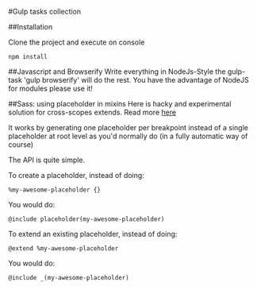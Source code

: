 #Gulp tasks collection

##Installation

Clone the project and execute on console

    npm install


##Javascript and Browserify
Write everything in NodeJs-Style the gulp-task 'gulp browserify' will do the rest.
You have the advantage of NodeJS for modules please use it!

    
##Sass: using placeholder in mixins
Here is hacky and experimental solution for cross-scopes extends. Read more [here](http://www.sitepoint.com/cross-media-query-extend-sass/)

It works by generating one placeholder per breakpoint instead of a single placeholder at root level as you'd normally do (in a fully automatic way of course)

The API is quite simple.

To create a placeholder, instead of doing:

    %my-awesome-placeholder {}
You would do:

    @include placeholder(my-awesome-placeholder)


To extend an existing placeholder, instead of doing:
    
    @extend %my-awesome-placeholder
    
You would do:
  
    @include _(my-awesome-placeholder)



